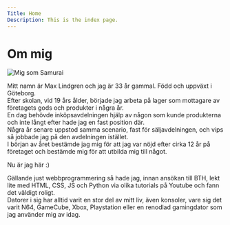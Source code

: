 ```yaml
---
Title: Home
Description: This is the index page.
---
```


Om mig
==========================

<img class="presentation-img" src="image/samurai.png" alt="Mig som Samurai"/>

  

Mitt namn är Max Lindgren och jag är 33 år gammal. Född och uppväxt i Göteborg.  
Efter skolan, vid 19 års ålder, började jag arbeta på lager som mottagare av företagets gods och produkter i några år.  
En dag behövde inköpsavdelningen hjälp av någon som kunde produkterna och inte långt efter hade jag en fast position där.  
Några år senare uppstod samma scenario, fast för säljavdelningen, och vips så jobbade jag på den avdelningen istället.  
I början av året bestämde jag mig för att jag var nöjd efter cirka 12 år på företaget och bestämde mig för att utbilda mig till något.


Nu är jag här :)


Gällande just webbprogrammering så hade jag, innan ansökan till BTH, lekt lite med HTML, CSS, JS och Python via olika tutorials på Youtube och fann det väldigt roligt.  
Datorer i sig har alltid varit en stor del av mitt liv, även konsoler, vare sig det varit N64, GameCube, Xbox, Playstation eller en renodlad gamingdator som jag använder mig av idag.  


